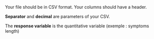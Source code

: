 Your file should be in CSV format. Your columns should have a header. 

**Separator** and **decimal** are parameters of your CSV.

The **response variable** is the quantitative variable (exemple : symptoms length)
